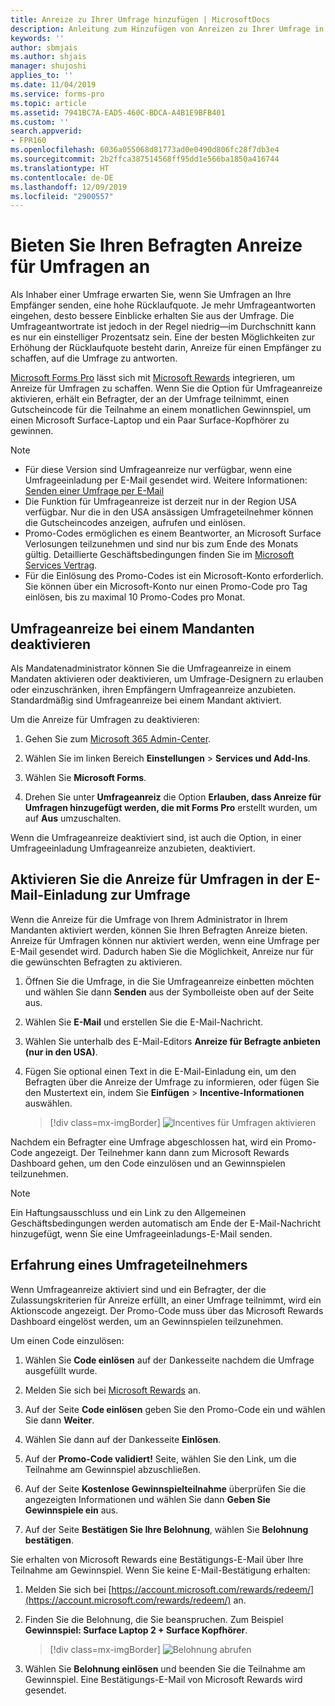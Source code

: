 ```yaml
---
title: Anreize zu Ihrer Umfrage hinzufügen | MicrosoftDocs
description: Anleitung zum Hinzufügen von Anreizen zu Ihrer Umfrage in Microsoft Forms Pro
keywords: ''
author: sbmjais
ms.author: shjais
manager: shujoshi
applies_to: ''
ms.date: 11/04/2019
ms.service: forms-pro
ms.topic: article
ms.assetid: 7941BC7A-EAD5-460C-BDCA-A4B1E9BFB401
ms.custom: ''
search.appverid:
- FPR160
ms.openlocfilehash: 6036a055068d81773ad0e0490d806fc28f7db3e4
ms.sourcegitcommit: 2b2ffca387514568ff95dd1e566ba1850a416744
ms.translationtype: HT
ms.contentlocale: de-DE
ms.lasthandoff: 12/09/2019
ms.locfileid: "2900557"
---
```

# <a name="offer-survey-incentives-to-your-respondents"></a>Bieten Sie Ihren Befragten Anreize für Umfragen an

Als Inhaber einer Umfrage erwarten Sie, wenn Sie Umfragen an Ihre Empfänger senden, eine hohe Rücklaufquote. Je mehr Umfrageantworten eingehen, desto bessere Einblicke erhalten Sie aus der Umfrage. Die Umfrageantwortrate ist jedoch in der Regel niedrig&mdash;im Durchschnitt kann es nur ein einstelliger Prozentsatz sein. Eine der besten Möglichkeiten zur Erhöhung der Rücklaufquote besteht darin, Anreize für einen Empfänger zu schaffen, auf die Umfrage zu antworten.

[Microsoft Forms Pro](https://formspro.microsoft.com) lässt sich mit [Microsoft Rewards](https://www.microsoft.com/rewards) integrieren, um Anreize für Umfragen zu schaffen. Wenn Sie die Option für Umfrageanreize aktivieren, erhält ein Befragter, der an der Umfrage teilnimmt, einen Gutscheincode für die Teilnahme an einem monatlichen Gewinnspiel, um einen Microsoft Surface-Laptop und ein Paar Surface-Kopfhörer zu gewinnen.

> [!NOTE]
> - Für diese Version sind Umfrageanreize nur verfügbar, wenn eine Umfrageeinladung per E-Mail gesendet wird. Weitere Informationen: [Senden einer Umfrage per E-Mail](send-survey-email.md)
> - Die Funktion für Umfrageanreize ist derzeit nur in der Region USA verfügbar. Nur die in den USA ansässigen Umfrageteilnehmer können die Gutscheincodes anzeigen, aufrufen und einlösen.
> - Promo-Codes ermöglichen es einem Beantworter, an Microsoft Surface Verlosungen teilzunehmen und sind nur bis zum Ende des Monats gültig. Detaillierte Geschäftsbedingungen finden Sie im [Microsoft Services Vertrag](https://go.microsoft.com/fwlink/p/?linkid=530144).
> - Für die Einlösung des Promo-Codes ist ein Microsoft-Konto erforderlich. Sie können über ein Microsoft-Konto nur einen Promo-Code pro Tag einlösen, bis zu maximal 10 Promo-Codes pro Monat.

## <a name="disable-survey-incentives-in-a-tenant"></a>Umfrageanreize bei einem Mandanten deaktivieren

Als Mandatenadministrator können Sie die Umfrageanreize in einem Mandaten aktivieren oder deaktivieren, um Umfrage-Designern zu erlauben oder einzuschränken, ihren Empfängern Umfrageanreize anzubieten. Standardmäßig sind Umfrageanreize bei einem Mandant aktiviert.

Um die Anreize für Umfragen zu deaktivieren:

1. Gehen Sie zum [Microsoft 365 Admin-Center](https://admin.microsoft.com/).

2. Wählen Sie im linken Bereich **Einstellungen** > **Services und Add-Ins**.

3. Wählen Sie **Microsoft Forms**.

4. Drehen Sie unter **Umfrageanreiz** die Option **Erlauben, dass Anreize für Umfragen hinzugefügt werden, die mit Forms Pro** erstellt wurden, um auf **Aus** umzuschalten.

Wenn die Umfrageanreize deaktiviert sind, ist auch die Option, in einer Umfrageeinladung Umfrageanreize anzubieten, deaktiviert.

## <a name="enable-survey-incentives-in-survey-invitation-email"></a>Aktivieren Sie die Anreize für Umfragen in der E-Mail-Einladung zur Umfrage

Wenn die Anreize für die Umfrage von Ihrem Administrator in Ihrem Mandanten aktiviert werden, können Sie Ihren Befragten Anreize bieten. Anreize für Umfragen können nur aktiviert werden, wenn eine Umfrage per E-Mail gesendet wird. Dadurch haben Sie die Möglichkeit, Anreize nur für die gewünschten Befragten zu aktivieren.

1. Öffnen Sie die Umfrage, in die Sie Umfrageanreize einbetten möchten und wählen Sie dann **Senden** aus der Symbolleiste oben auf der Seite aus.

2. Wählen Sie **E-Mail** und erstellen Sie die E-Mail-Nachricht.

3. Wählen Sie unterhalb des E-Mail-Editors **Anreize für Befragte anbieten (nur in den USA)**.

4. Fügen Sie optional einen Text in die E-Mail-Einladung ein, um den Befragten über die Anreize der Umfrage zu informieren, oder fügen Sie den Mustertext ein, indem Sie **Einfügen** > **Incentive-Informationen** auswählen.

    > [!div class=mx-imgBorder]
    > ![Incentives für Umfragen aktivieren](media/enable-survey-incentives.png "Aktivieren von Anreizen für Umfragen")

Nachdem ein Befragter eine Umfrage abgeschlossen hat, wird ein Promo-Code angezeigt. Der Teilnehmer kann dann zum Microsoft Rewards Dashboard gehen, um den Code einzulösen und an Gewinnspielen teilzunehmen.

> [!NOTE]
> Ein Haftungsausschluss und ein Link zu den Allgemeinen Geschäftsbedingungen werden automatisch am Ende der E-Mail-Nachricht hinzugefügt, wenn Sie eine Umfrageeinladungs-E-Mail senden.

## <a name="experience-of-a-survey-respondent"></a>Erfahrung eines Umfrageteilnehmers

Wenn Umfrageanreize aktiviert sind und ein Befragter, der die Zulassungskriterien für Anreize erfüllt, an einer Umfrage teilnimmt, wird ein Aktionscode angezeigt. Der Promo-Code muss über das Microsoft Rewards Dashboard eingelöst werden, um an Gewinnspielen teilzunehmen.

Um einen Code einzulösen:

1. Wählen Sie **Code einlösen** auf der Dankesseite nachdem die Umfrage ausgefüllt wurde.

2. Melden Sie sich bei [Microsoft Rewards](https://www.microsoft.com/rewards) an.

3. Auf der Seite **Code einlösen** geben Sie den Promo-Code ein und wählen Sie dann **Weiter**.

4. Wählen Sie dann auf der Dankesseite **Einlösen**.

5. Auf der **Promo-Code validiert!** Seite, wählen Sie den Link, um die Teilnahme am Gewinnspiel abzuschließen.

6. Auf der Seite **Kostenlose Gewinnspielteilnahme** überprüfen Sie die angezeigten Informationen und wählen Sie dann **Geben Sie Gewinnspiele ein** aus.

7. Auf der Seite **Bestätigen Sie Ihre Belohnung**, wählen Sie **Belohnung bestätigen**.

Sie erhalten von Microsoft Rewards eine Bestätigungs-E-Mail über Ihre Teilnahme am Gewinnspiel. Wenn Sie keine E-Mail-Bestätigung erhalten:

1. Melden Sie sich bei [https://account.microsoft.com/rewards/redeem/](https://account.microsoft.com/rewards/redeem/) an.

2. Finden Sie die Belohnung, die Sie beanspruchen. Zum Beispiel **Gewinnspiel: Surface Laptop 2 + Surface Kopfhörer**.

    > [!div class=mx-imgBorder]
    > ![Belohnung abrufen](media/redeem-reward.png "Belohnung einlösen")

3. Wählen Sie **Belohnung einlösen** und beenden Sie die Teilnahme am Gewinnspiel. Eine Bestätigungs-E-Mail von Microsoft Rewards wird gesendet.
